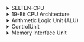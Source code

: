 <details>
  <summary>SELTEN-CPU</summary>

  The SELTEN CPU is a 19-bit processor, breaking away from the usual 8, 16, 32, or 64-bit designs. With its 19-bit architecture and casual design, SELTEN features a unique instruction set, multi-stage pipeline, optimized register file, and an ALU designed for efficient, high-performance computing across various applications.

<img width="748" alt="image" src="https://github.com/user-attachments/assets/cd10b2b6-d457-411e-a188-e44bc4ca1287">


</details>

<details>
  <summary>19-Bit CPU Architecture</summary>

  A 19-bit CPU architecture is an unconventional design that deviates from more standard bit-widths such as 8, 16, 32, or 64 bits, typically seen in most modern processors. This custom architecture addresses specific computational needs or experiments with unique instruction sets, memory management, or data processing capabilities.

![image](https://github.com/user-attachments/assets/ac01ae2b-3c7e-448e-b2c5-1e59e884d303)


  ## Key Components and Design Considerations
  
  ### 1. Word Size and Data Width
  - The 19-bit architecture processes data and instructions in 19-bit chunks. This unique word size affects everything from memory addressing to arithmetic operations.
  - Data registers, memory addresses, and buses are all 19 bits wide, allowing for representing numbers up to 2^19 - 1 (524,287 in decimal).
  
  ### 2. Instruction Set Architecture (ISA)
  - The ISA defines the set of instructions the CPU can execute. For a 19-bit CPU, the instructions would likely be 19 bits in length, enabling the encoding of various operations.
  - The instruction set may include standard operations such as arithmetic (ADD, SUB, MUL, DIV), logical operations (AND, OR, XOR), control flow (JUMP, BRANCH), and memory access (LOAD, STORE).
  - Custom instructions might be designed for specific tasks, such as Fast Fourier Transform (FFT) operations, encryption/decryption algorithms, or specialized bitwise manipulations.
  
  ### 3. Registers
  - The CPU features General-Purpose Registers (GPRs) that are 19 bits wide, allowing the storage of intermediate values during computation.
  - Depending on the design, there could be a varying number of registers (e.g., 8, 16, or more), each capable of holding 19-bit values.
  - Specialized registers such as a Program Counter (PC), Stack Pointer (SP), and Status Registers are designed to operate on 19-bit data.
  
  ### 4. Memory Addressing
  - With a 19-bit address bus, the CPU can directly address up to 524,288 memory locations. If each memory location is a byte (8 bits), this amounts to 512 KB of addressable memory.
  - If memory needs to exceed this, techniques such as bank switching or segmented memory addressing would be required.
  
  ### 5. Arithmetic Logic Unit (ALU)
  - The ALU is designed to perform arithmetic and logical operations on 19-bit data. Operations like addition, subtraction, multiplication, division, increment, and decrement are all performed on 19-bit operands.
  - The ALU also sets condition flags (such as zero, carry, or overflow) based on the results of operations.
  
  ### 6. Pipeline and Execution Stages
  - The CPU might incorporate a pipeline architecture to improve instruction throughput. Common pipeline stages could include Fetch, Decode, Execute, Memory Access, and Write Back.
  - Given the custom nature of the 19-bit architecture, the pipeline stages are carefully designed to handle 19-bit instructions and data efficiently.
  
  ### 7. Custom Features
  - The 19-bit architecture allows for flexibility in the design of custom instructions tailored to specific applications, such as digital signal processing (DSP), cryptography, or scientific computing.
  - This architecture might also be optimized for specific types of workloads that benefit from a 19-bit data width, such as those involving narrow bit-width calculations or specialized algorithms.
  
  ### 8. Memory Interface
  - The CPU interfaces with memory modules that can handle 19-bit data paths. This may involve custom memory designs or interfaces to handle non-standard word sizes.
  - Memory access instructions account for the unique word size, ensuring data is correctly aligned and accessed.
  
  ### 9. Control Unit
  - The control unit orchestrates the operations of the CPU, interpreting the 19-bit instructions and generating the necessary control signals to manage data flow, ALU operations, and memory access.
  
  ## Applications and Use Cases
  - A 19-bit CPU could be used in specialized embedded systems where the unique word size offers advantages in terms of power efficiency, speed, or simplicity.
  - It might also be employed in educational or experimental settings, where the goal is to explore novel CPU designs or develop custom processing units for niche applications.
  
  ## Challenges and Considerations
  - **Compatibility**: A 19-bit architecture is not compatible with standard software and tools, requiring custom development environments, compilers, and software.
  - **Design Complexity**: Designing a custom CPU with a non-standard word size involves significant challenges, particularly in ensuring efficient instruction encoding, memory management, and interfacing with other hardware components.
  - **Optimization**: The architecture needs careful optimization to balance performance, power consumption, and chip area, especially if used in embedded or specialized applications.
  
  In summary, a 19-bit CPU architecture represents a highly specialized and unconventional design choice, typically driven by specific computational needs or experimental purposes. It provides a unique opportunity to explore custom data processing, instruction sets, and hardware design challenges.

</details>

<details>
  <summary>Arithmetic Logic Unit (ALU)</summary>
  
 Arithmetic Logic Unit (ALU)

 <img width="445" alt="image" src="https://github.com/user-attachments/assets/b5352cb0-91f7-4264-94d5-414fc6db095a">


An Arithmetic Logic Unit (ALU) is a critical component of a CPU that performs arithmetic and logical operations on binary data. It takes input operands, processes them based on control signals, and produces a result.



The ALU in the provided Verilog code has the following features:

## Inputs:
- Two 19-bit operands.
- A 4-bit control signal to select the operation. 

## Outputs:
- A 19-bit result that holds the outcome of the operation.
- A 1-bit flag that indicates whether the result is zero.

<img width="755" alt="image" src="https://github.com/user-attachments/assets/ea7129a9-b769-4b4d-8882-f0e12416a7b0">


ADD, SUB, MUL, DIV, INC, DEC, AND, OR, XOR, NOT, Zero Flag Test


## Operations:
- Various arithmetic and logical operations, including addition, subtraction, multiplication, division, increment, decrement, AND, OR, XOR, and NOT, are defined using a case statement based on the control signal.

## Zero Flag:
- The code includes logic to set a flag based on whether the result is zero, which can be useful for conditional branching in programs.

The ALU is an essential component that enables the CPU to perform arithmetic and logical operations on data, which are fundamental to executing instructions and performing computations.

  

</details>



<details>
  <summary>ControlUnit</summary>

 CPU (Central Processing Unit), the Control Unit (CU) is a critical component responsible for directing the operations of the processor. It acts as the brain of the CPU, managing the execution of instructions and coordinating the activities of other components like the Arithmetic Logic Unit (ALU), registers, and memory.

<img width="743" alt="ControlUnit_Schematic" src="https://github.com/user-attachments/assets/4210fbd8-a5b3-4d4a-8234-cbefe5ec5989">




A clock signal (`clk`) is toggled every 5 nanoseconds to simulate the behavior of a system clock.

## Input Initialization:
All inputs to the `Datapath_Unit` are initialized to zero. This means no control signals are active at the beginning of the simulation.

Control Signals and ALU Operation Code

Control Signals:
These are signals that control the various operations within the CPU, such as memory access, ALU operations, and register operations. Examples include `jump`, `beq`, `bne`, `call`, `ret`, etc.

## ALU Operation Code (`alu_op`):

Simple PC Increment:
The testbench first waits for 10 nanoseconds and checks if the program counter (`pc_current`) increments normally.

Call:
The `call` signal is activated for 10 nanoseconds to simulate jumping to a subroutine, then deactivated to see how the PC is updated.

Return:
The `ret` signal is activated to simulate returning from a subroutine.

Jump:
The `jump` signal is activated to test an unconditional jump.

Branch if Equal (BEQ):
The `beq` signal is activated to simulate a branch if equal condition.

Branch if Not Equal (BNE):
The `bne` signal is activated to simulate a branch if not equal condition.

<img width="740" alt="ControlUnit_tb" src="https://github.com/user-attachments/assets/5efee1e1-f980-46c1-8a63-0d1a69566b89">


</details>

<details>
  <summary>Memory Interface Unit</summary>

The **Memory Interface Unit (MIU)** is essential in handling **Store (ST)** and **Load (LD)** operations in a processor. It ensures that data is accurately and efficiently transferred between the CPU and memory during these operations. For a **Load (LD)** operation, the MIU retrieves data from a specified memory address and delivers it to the CPU. In a **Store (ST)** operation, the MIU takes data from the CPU and writes it to a specified memory address. The MIU manages the address translation, data transfer, and timing to ensure that these memory operations are performed correctly and without conflicts.


<img width="659" alt="MemoryInterface_Schematic" src="https://github.com/user-attachments/assets/0c77e6d5-92fb-46fd-bd53-1a96e0addbbb">

# Memory Module Description

## Inputs:
- **clk**: Clock signal.
- **mem_read**: Control signal to read from memory.
- **mem_write**: Control signal to write to memory.
- **address**: The 19-bit address where data is either read from or written to.
- **write_data**: The 19-bit data to be written to memory.

## Outputs:
- **read_data**: The 19-bit data read from the memory.

Test Case 1: Write 19'h1A2B to memory address 2.

Test Case 2: Read from memory address 2 and check if the data is 19'h1A2B.

Test Case 3: Write 19'h3F4E to memory address 3.

Test Case 4: Read from memory address 3 and check if the data is 19'h3F4E.

Test Case 5: Read from an unwritten memory address (4), and display the result (could show x or unknown values since it hasn't been written to).

<img width="743" alt="MemoryInterface_tb" src="https://github.com/user-attachments/assets/2d7100ea-267e-4208-b4d7-bb87217f510b">




## Memory Array:
We define a memory array `memory_array` with 16 locations, each 19 bits wide (you can adjust the size if needed).

## Memory Operations:
On the positive edge of the clock, the module checks if `mem_write` is asserted. If so, the data in `write_data` is stored at the memory location defined by the lower 4 bits of `address` (so a 4-bit address range is used). If `mem_read` is asserted, the data from the memory location defined by `address` is loaded into `read_data`.



</details>
